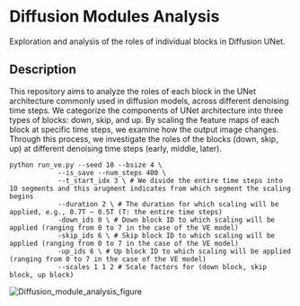 # Diffusion Modules Analysis
Exploration and analysis of the roles of individual blocks in Diffusion UNet.

## Description
This repository aims to analyze the roles of each block in the UNet architecture commonly used in diffusion models, across different denoising time steps. We categorize the components of UNet architecture into three types of blocks: down, skip, and up. By scaling the feature maps of each block at specific time steps, we examine how the output image changes. Through this process, we investigate the roles of the blocks (down, skip, up) at different denoising time steps (early, middle, later).

```
python run_ve.py --seed 10 --bsize 4 \
            --is_save --num_steps 400 \
            --t_start_idx 3 \ # We divide the entire time steps into 10 segments and this arugment indicates from which segment the scaling begins
            --duration 2 \ # The duration for which scaling will be applied, e.g., 0.7T ~ 0.5T (T: the entire time steps)
            -down_ids 0 \ # Down block ID to which scaling will be applied (ranging from 0 to 7 in the case of the VE model)
            -skip_ids 6 \ # Skip block ID to which scaling will be applied (ranging from 0 to 7 in the case of the VE model)
            -up_ids 6 \ # Up block ID to which scaling will be applied (ranging from 0 to 7 in the case of the VE model)
            --scales 1 1 2 # Scale factors for (down block, skip block, up block) 
```


![Diffusion_module_analysis_figure](https://github.com/user-attachments/assets/8770ea79-7610-4eaf-8964-3edd9c8dc90e)
